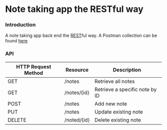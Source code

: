 # Note taking app the RESTful way
### Introduction
A note taking app back end the [REST](https://en.wikipedia.org/wiki/Representational_state_transfer)ful way. A Postman collection can be found [here](https://www.getpostman.com/collections/fa57fff58077138d4f68)

### API
| HTTP Request Method  | Resource      | Description                   |
| ---------------------|---------------|-------------------------------|
| GET                  | /notes        | Retrieve all notes            |
| GET                  | /notes/{id}   | Retrieve a specific note by ID| 
| POST                 | /notes        | Add new note                  |
| PUT                  | /notes        | Update existing note          |
| DELETE               | /noted/{id}   | Delete existing note          |

